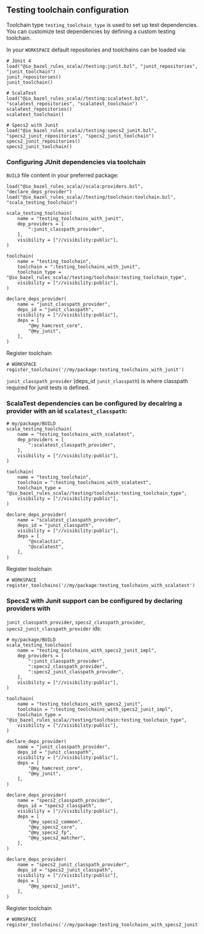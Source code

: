 ## Testing toolchain configuration

Toolchain type `testing_toolchain_type` is used to set up test dependencies. You can customize
test dependencies by defining a custom testing toolchain.

In your `WORKSPACE` default repositories and toolchains can be loaded via:
```starlark
# JUnit 4
load("@io_bazel_rules_scala//testing:junit.bzl", "junit_repositories", "junit_toolchain")
junit_repositories()
junit_toolchain()

# ScalaTest
load("@io_bazel_rules_scala//testing:scalatest.bzl", "scalatest_repositories", "scalatest_toolchain")
scalatest_repositories()
scalatest_toolchain()

# Specs2 with Junit
load("@io_bazel_rules_scala//testing:specs2_junit.bzl", "specs2_junit_repositories", "specs2_junit_toolchain")
specs2_junit_repositories()
specs2_junit_toolchain()
```

### Configuring JUnit dependencies via toolchain

`BUILD` file content in your preferred package:
```starlark
load("@io_bazel_rules_scala//scala:providers.bzl", "declare_deps_provider")
load("@io_bazel_rules_scala//testing/toolchain:toolchain.bzl", "scala_testing_toolchain")

scala_testing_toolchain(
    name = "testing_toolchains_with_junit",
    dep_providers = [
        ":junit_classpath_provider",
    ],
    visibility = ["//visibility:public"],
)

toolchain(
    name = "testing_toolchain",
    toolchain = ":testing_toolchains_with_junit",
    toolchain_type = "@io_bazel_rules_scala//testing/toolchain:testing_toolchain_type",
    visibility = ["//visibility:public"],
)

declare_deps_provider(
    name = "junit_classpath_provider",
    deps_id = "junit_classpath",
    visibility = ["//visibility:public"],
    deps = [
        "@my_hamcrest_core",
        "@my_junit",
    ],
)
```
Register toolchain
```starlark
# WORKSPACE
register_toolchains('//my/package:testing_toolchains_with_junit')
```
`junit_classpath_provider` (deps_id `junit_classpath`) is where classpath required for junit tests
is defined.

### ScalaTest dependencies can be configured by decalring a provider with an id `scalatest_classpath`:

```starlark
# my/package/BUILD
scala_testing_toolchain(
    name = "testing_toolchains_with_scalatest",
    dep_providers = [
        ":scalatest_classpath_provider",
    ],
    visibility = ["//visibility:public"],
)

toolchain(
    name = "testing_toolchain",
    toolchain = ":testing_toolchains_with_scalatest",
    toolchain_type = "@io_bazel_rules_scala//testing/toolchain:testing_toolchain_type",
    visibility = ["//visibility:public"],
)

declare_deps_provider(
    name = "scalatest_classpath_provider",
    deps_id = "junit_classpath",
    visibility = ["//visibility:public"],
    deps = [
        "@scalactic",
        "@scalatest",
    ],
)
```
Register toolchain
```starlark
# WORKSPACE
register_toolchains('//my/package:testing_toolchains_with_scalatest')
```

### Specs2 with Junit support can be configured by declaring providers with
`junit_classpath_provider`, `specs2_classpath_provider`, `specs2_junit_classpath_provider` ids:
```starlark
# my/package/BUILD
scala_testing_toolchain(
    name = "testing_toolchains_with_specs2_junit_impl",
    dep_providers = [
        ":junit_classpath_provider",
        ":specs2_classpath_provider",
        ":specs2_junit_classpath_provider",
    ],
    visibility = ["//visibility:public"],
)

toolchain(
    name = "testing_toolchains_with_specs2_junit",
    toolchain = ":testing_toolchains_with_specs2_junit_impl",
    toolchain_type = "@io_bazel_rules_scala//testing/toolchain:testing_toolchain_type",
    visibility = ["//visibility:public"],
)

declare_deps_provider(
    name = "junit_classpath_provider",
    deps_id = "junit_classpath",
    visibility = ["//visibility:public"],
    deps = [
        "@my_hamcrest_core",
        "@my_junit",
    ],
)

declare_deps_provider(
    name = "specs2_classpath_provider",
    deps_id = "specs2_classpath",
    visibility = ["//visibility:public"],
    deps = [
        "@my_specs2_common",
        "@my_specs2_core",
        "@my_specs2_fp",
        "@my_specs2_matcher",
    ],
)

declare_deps_provider(
    name = "specs2_junit_classpath_provider",
    deps_id = "specs2_junit_classpath",
    visibility = ["//visibility:public"],
    deps = [
        "@my_specs2_junit",
    ],
)
```
Register toolchain
```starlark
# WORKSPACE
register_toolchains('//my/package:testing_toolchains_with_specs2_junit')
```